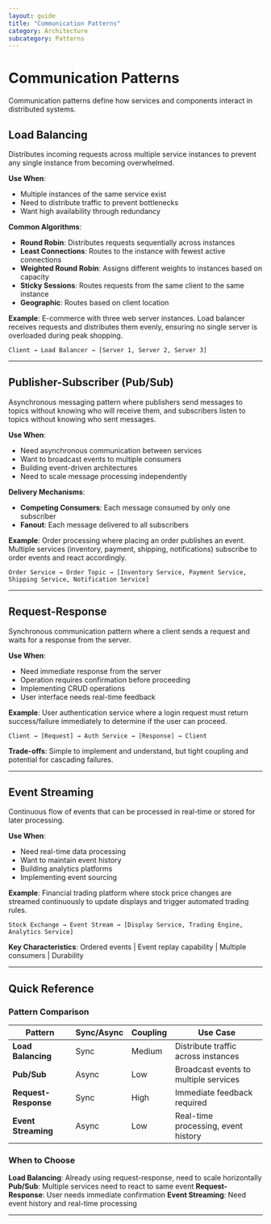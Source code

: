 ```yaml
---
layout: guide
title: "Communication Patterns"
category: Architecture
subcategory: Patterns
---
```


# Communication Patterns

Communication patterns define how services and components interact in distributed systems.

## Load Balancing

Distributes incoming requests across multiple service instances to prevent any single instance from becoming overwhelmed.

**Use When**:
- Multiple instances of the same service exist
- Need to distribute traffic to prevent bottlenecks
- Want high availability through redundancy

**Common Algorithms**:

- **Round Robin**: Distributes requests sequentially across instances
- **Least Connections**: Routes to the instance with fewest active connections
- **Weighted Round Robin**: Assigns different weights to instances based on capacity
- **Sticky Sessions**: Routes requests from the same client to the same instance
- **Geographic**: Routes based on client location

**Example**: E-commerce with three web server instances. Load balancer receives requests and distributes them evenly, ensuring no single server is overloaded during peak shopping.

```
Client → Load Balancer → [Server 1, Server 2, Server 3]
```

---

## Publisher-Subscriber (Pub/Sub)

Asynchronous messaging pattern where publishers send messages to topics without knowing who will receive them, and subscribers listen to topics without knowing who sent messages.

**Use When**:
- Need asynchronous communication between services
- Want to broadcast events to multiple consumers
- Building event-driven architectures
- Need to scale message processing independently

**Delivery Mechanisms**:

- **Competing Consumers**: Each message consumed by only one subscriber
- **Fanout**: Each message delivered to all subscribers

**Example**: Order processing where placing an order publishes an event. Multiple services (inventory, payment, shipping, notifications) subscribe to order events and react accordingly.

```
Order Service → Order Topic → [Inventory Service, Payment Service, Shipping Service, Notification Service]
```

---

## Request-Response

Synchronous communication pattern where a client sends a request and waits for a response from the server.

**Use When**:
- Need immediate response from the server
- Operation requires confirmation before proceeding
- Implementing CRUD operations
- User interface needs real-time feedback

**Example**: User authentication service where a login request must return success/failure immediately to determine if the user can proceed.

```
Client → [Request] → Auth Service → [Response] → Client
```

**Trade-offs**: Simple to implement and understand, but tight coupling and potential for cascading failures.

---

## Event Streaming

Continuous flow of events that can be processed in real-time or stored for later processing.

**Use When**:
- Need real-time data processing
- Want to maintain event history
- Building analytics platforms
- Implementing event sourcing

**Example**: Financial trading platform where stock price changes are streamed continuously to update displays and trigger automated trading rules.

```
Stock Exchange → Event Stream → [Display Service, Trading Engine, Analytics Service]
```

**Key Characteristics**: Ordered events | Event replay capability | Multiple consumers | Durability

---

## Quick Reference

### Pattern Comparison

| Pattern | Sync/Async | Coupling | Use Case |
|---------|-----------|----------|----------|
| **Load Balancing** | Sync | Medium | Distribute traffic across instances |
| **Pub/Sub** | Async | Low | Broadcast events to multiple services |
| **Request-Response** | Sync | High | Immediate feedback required |
| **Event Streaming** | Async | Low | Real-time processing, event history |

### When to Choose

**Load Balancing**: Already using request-response, need to scale horizontally
**Pub/Sub**: Multiple services need to react to same event
**Request-Response**: User needs immediate confirmation
**Event Streaming**: Need event history and real-time processing

---
